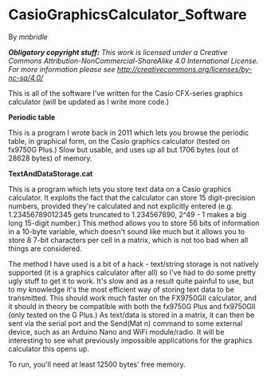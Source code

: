 # CasioGraphicsCalculator_Software
By _*mnbridle*_

**_Obligatory copyright stuff:_** *This work is licensed under a Creative Commons Attribution-NonCommercial-ShareAlike 4.0 International License. For more information please see http://creativecommons.org/licenses/by-nc-sa/4.0/*

This is all of the software I've written for the Casio CFX-series graphics calculator (will be updated as I write more code.)

**Periodic table**

This is a program I wrote back in 2011 which lets you browse the periodic table, in graphical form, on the Casio graphics calculator (tested on fx9750G Plus.)  Slow but usable, and uses up all but 1706 bytes (out of 28628 bytes) of memory.

**TextAndDataStorage.cat**

This is a program which lets you store text data on a Casio graphics calculator. It exploits the fact that the calculator can store 15 digit-precision numbers, provided they're calculated and not explicitly entered (e.g. 1.23456789012345 gets truncated to 1.234567890, 2^49 - 1 makes a big long 15-digit number.)  This method allows you to store 56 bits of information in a 10-byte variable, which doesn't sound like much but it allows you to store 8 7-bit characters per cell in a matrix, which is not too bad when all things are considered.

The method I have used is a bit of a hack - text/string storage is not natively supported (it is a graphics calculator after all) so I've had to do some pretty ugly stuff to get it to work.  It's slow and as a result quite painful to use, but to my knowledge it's the most efficient way of storing text data to be transmitted.  This should work much faster on the FX9750GII calculator, and it should in theory be compatible with both the fx9750G Plus and fx9750GII (only tested on the G Plus.)  As text/data is stored in a matrix, it can then be sent via the serial port and the Send(Mat n) command to some external device, such as an Arduino Nano and WiFi module/radio.  It will be interesting to see what previously impossible applications for the graphics calculator this opens up.

To run, you'll need at least 12500 bytes' free memory.
